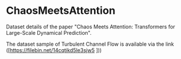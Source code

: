 # ChaosMeetsAttention
Dataset details of the paper  "Chaos Meets Attention: Transformers for Large-Scale Dynamical Prediction".

The dataset sample of Turbulent Channel Flow is available via the link ([https://filebin.net/14cqtikd5le3sjw5 ]))
